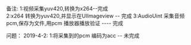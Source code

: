 
备注:
  1:视频采集yuv420,转换为x264--完成<br>
  2:x264 转换为yuv420,并显示在UIImageview -- 完成
  3:AudioUint 采集音频pcm,保存为文件,用pcm 播放器播放验证 ---- 完成
 
 问题：
 2019-4-2:
  1:将采集到的pcm 编码为acc -- 未完成
  

